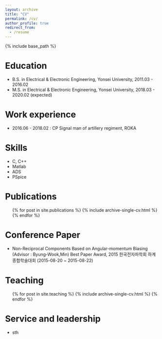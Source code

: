 ```yaml
---
layout: archive
title: "CV"
permalink: /cv/
author_profile: true
redirect_from:
  - /resume
---
```


{% include base_path %}

Education
======
* B.S. in Electrical & Electronic Engineering, Yonsei University, 2011.03 - 2016.02
* M.S. in Electrical & Electronic Engineering, Yonsei University, 2018.03 - 2020.02 (expected)

Work experience
======
* 2016.06 - 2018.02 : CP Signal man of artillery regiment, ROKA
  
Skills
======
* C, C++
* Matlab
* ADS
* PSpice

Publications
======
  <ul>{% for post in site.publications %}
    {% include archive-single-cv.html %}
  {% endfor %}</ul>

Conference Paper
======
* Non-Reciprocal Components Based on Angular-momentum Biasing (Advisor : Byung-Wook,Min)
  Best Paper Award, 2015 한국전자파학회 하계종합학술대회 (2015-08-20 ~ 2015-08-22)

Teaching
======
  <ul>{% for post in site.teaching %}
    {% include archive-single-cv.html %}
  {% endfor %}</ul>
  
Service and leadership
======
* sth
